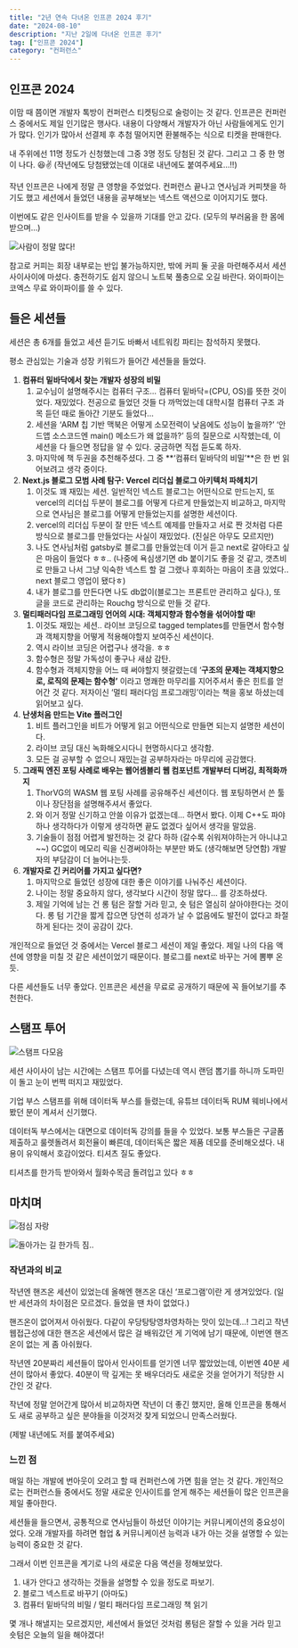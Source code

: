 ```yaml
---
title: "2년 연속 다녀온 인프콘 2024 후기"
date: "2024-08-10"
description: "지난 2일에 다녀온 인프콘 후기"
tag: ["인프콘 2024"]
category: "컨퍼런스"
---
```


## 인프콘 2024

이맘 때 쯤이면 개발자 톡방이 컨퍼런스 티켓팅으로 술렁이는 것 같다. 인프콘은 컨퍼런스 중에서도 제일 인기많은 행사다. 내용이 다양해서 개발자가 아닌 사람들에게도 인기가 많다. 인기가 많아서 선결제 후 추첨 떨어지면 환불해주는 식으로 티켓을 판매한다.

내 주위에선 11명 정도가 신청했는데 그중 3명 정도 당첨된 것 같다. 그리고 그 중 한 명이 나다. 😆✌️ (작년에도 당첨됐었는데 이대로 내년에도 붙여주세요…!!)

작년 인프콘은 나에게 정말 큰 영향을 주었었다. 컨퍼런스 끝나고 연사님과 커피챗을 하기도 했고 세션에서 들었던 내용을 공부해보는 넥스트 액션으로 이어지기도 했다.

이번에도 같은 인사이트를 받을 수 있을까 기대를 안고 갔다. (모두의 부러움을 한 몸에 받으며…)

![사람이 정말 많다!](./1.jpeg)

참고로 커피는 회장 내부로는 반입 불가능하지만, 밖에 커피 둘 곳을 마련해주셔서 세션 사이사이에 마셨다. 충전하기도 쉽지 않으니 노트북 풀충으로 오길 바란다. 와이파이는 코엑스 무료 와이파이를 쓸 수 있다.

## 들은 세션들

세션은 총 6개를 들었고 세션 듣기도 바빠서 네트워킹 파티는 참석하지 못했다.

평소 관심있는 기술과 성장 키워드가 들어간 세션들을 들었다.

1. **컴퓨터 밑바닥에서 찾는 개발자 성장의 비밀**
   1. 교수님이 설명해주시는 컴퓨터 구조… 컴퓨터 밑바닥=(CPU, OS)를 뜻한 것이었다. 재밌었다. 전공으로 들었던 것들 다 까먹었는데 대학시절 컴퓨터 구조 과목 듣던 때로 돌아간 기분도 들었다…
   2. 세션을 ‘ARM 칩 기반 맥북은 어떻게 소모전력이 낮음에도 성능이 높을까?’ ‘안드앱 소스코드엔 main() 메소드가 왜 없을까?’ 등의 질문으로 시작헸는데, 이 세션을 다 들으면 정답을 알 수 있다. 궁금하면 직접 듣도록 하자.
   3. 마지막에 책 두권을 추천해주셨다. 그 중 **‘컴퓨터 밑바닥의 비밀’**은 한 번 읽어보려고 생각 중이다.
2. **Next.js 블로그 모범 사례 탐구: Vercel 리더십 블로그 아키텍처 파헤치기**
   1. 이것도 꽤 재밌는 세션. 일반적인 넥스트 블로그는 어떤식으로 만드는지, 또 vercel의 리더십 두분이 블로그를 어떻게 다르게 만들었는지 비교하고, 마지막으로 연사님은 블로그를 어떻게 만들었는지를 설명한 세션이다.
   2. vercel의 리더십 두분이 잘 만든 넥스트 예제를 만들자고 서로 짠 것처럼 다른 방식으로 블로그를 만들었다는 사실이 재밌었다. (진실은 아무도 모르지만)
   3. 나도 연사님처럼 gatsby로 블로그를 만들었는데 이거 듣고 next로 갈아타고 싶은 마음이 들었다 ㅎㅎ.. (나중에 욕심생기면 db 붙이기도 좋을 것 같고, 갯츠비로 만들고 나서 그냥 익숙한 넥스트 할 걸 그랬나 후회하는 마음이 초큼 있었다.. next 블로그 영업이 됐다ㅎ)
   4. 내가 블로그를 만든다면 나도 db없이(블로그는 프론트만 관리하고 싶다.), 또 글을 코드로 관리하는 Rouchg 방식으로 만들 것 같다.
3. **멀티패러다임 프로그래밍 언어의 시대: 객체지향과 함수형을 섞어야할 때!**
   1. 이것도 재밌는 세션.. 라이브 코딩으로 tagged templates를 만들면서 함수형과 객체지향을 어떻게 적용해야할지 보여주신 세션이다.
   2. 역시 라이브 코딩은 어렵구나 생각을. ㅎㅎ
   3. 함수형은 정말 가독성이 좋구나 새삼 감탄.
   4. 함수형과 객체지향을 어느 때 써야할지 헷갈렸는데 ‘**구조의 문제는 객체지향으로, 로직의 문제는 함수형’** 이라고 명쾌한 마무리를 지어주셔서 좋은 힌트를 얻어간 것 같다. 저자이신 ‘멀티 패러다임 프로그래밍’이라는 책을 홍보 하셨는데 읽어보고 싶다.
4. **난생처음 만드는 Vite 플러그인**
   1. 비트 플러그인을 비트가 어떻게 읽고 어떤식으로 만들면 되는지 설명한 세션이다.
   2. 라이브 코딩 대신 녹화해오시다니 현명하시다고 생각함.
   3. 모든 걸 공부할 수 없으니 재밌는걸 공부하자라는 마무리에 공감했다.
5. **그래픽 엔진 포팅 사례로 배우는 웹어셈블리 웹 컴포넌트 개발부터 디버깅, 최적화까지**
   1. ThorVG의 WASM 웹 포팅 사례를 공유해주신 세션이다. 웹 포팅하면서 쓴 툴이나 장단점을 설명해주셔서 좋았다.
   2. 와 이거 정말 신기하고 안쓸 이유가 없겠는데… 하면서 봤다. 이제 C++도 파야하나 생각하다가 이렇게 생각하면 끝도 없겠다 싶어서 생각을 말았음.
   3. 기술들이 점점 어렵게 발전하는 것 같다 하하 (갈수록 쉬워져야하는거 아니냐고~~) GC없이 메모리 릭을 신경써야하는 부분만 봐도 (생각해보면 당연함) 개발자의 부담감이 더 늘어나는듯.
6. **개발자로 긴 커리어를 가지고 싶다면?**
   1. 마지막으로 들었던 성장에 대한 좋은 이야기를 나눠주신 세션이다.
   2. 나이는 정말 중요하지 않다, 생각보다 시간이 정말 많다… 를 강조하셨다.
   3. 제일 기억에 남는 건 롱 텀은 잘할 거라 믿고, 숏 텀은 열심히 살아야한다는 것이다. 롱 텀 기간을 짧게 잡으면 당연히 성과가 날 수 없음에도 발전이 없다고 좌절하게 된다는 것이 공감이 갔다.

개인적으로 들었던 것 중에서는 Vercel 블로그 세션이 제일 좋았다. 제일 나의 다음 액션에 영향을 미칠 것 같은 세션이었기 때문이다. 블로그를 next로 바꾸는 거에 뽐뿌 온 듯.

다른 세션들도 너무 좋았다. 인프콘은 세션을 무료로 공개하기 때문에 꼭 들어보기를 추천한다.

## 스탬프 투어

![스탬프 다모음](./2.png)

세션 사이사이 남는 시간에는 스탬프 투어를 다녔는데 역시 랜덤 뽑기를 하니까 도파민이 돌고 눈이 번쩍 떠지고 재밌었다.

기업 부스 스탬프를 위해 데이터독 부스를 들렸는데, 유튜브 데이터독 RUM 웨비나에서 봤던 분이 계셔서 신기했다.

데이터독 부스에서는 대면으로 데이터독 강의를 들을 수 있었다. 보통 부스들은 구글폼 제출하고 룰렛돌려서 회전율이 빠른데, 데이터독은 짧은 제품 데모를 준비해오셨다. 내용이 유익해서 호감이었다. 티셔츠 질도 좋았다.

티셔츠를 한가득 받아와서 월화수목금 돌려입고 있다 ㅎㅎ

## 마치며

![점심 자랑](./3.jpeg)

![돌아가는 길 한가득 짐..](./4.jpeg)

### 작년과의 비교

작년엔 핸즈온 세션이 있었는데 올해엔 핸즈온 대신 ‘프로그램’이란 게 생겨있었다. (일반 세션과의 차이점은 모르겠다. 들었을 땐 차이 없었다.)

핸즈온이 없어져서 아쉬웠다. 다같이 우당탕탕영차영차하는 맛이 있는데…! 그리고 작년 웹접근성에 대한 핸즈온 세션에서 많은 걸 배워갔던 게 기억에 남기 때문에, 이번엔 핸즈온이 없는 게 좀 아쉬웠다.

작년엔 20분짜리 세션들이 많아서 인사이트를 얻기엔 너무 짧았었는데, 이번엔 40분 세션이 많아서 좋았다. 40분이 딱 깊게는 못 배우더라도 새로운 것을 얻어가기 적당한 시간인 것 같다.

작년에 정말 얻어간게 많아서 비교하자면 작년이 더 좋긴 했지만, 올해 인프콘을 통해서도 새로 공부하고 싶은 분야들을 이것저것 찾게 되었으니 만족스러웠다.

(제발 내년에도 저를 붙여주세요)

### 느낀 점

매일 하는 개발에 번아웃이 오려고 할 때 컨퍼런스에 가면 힘을 얻는 것 같다. 개인적으로는 컨퍼런스들 중에서도 정말 새로운 인사이트를 얻게 해주는 세션들이 많은 인프콘을 제일 좋아한다.

세션들을 들으면서, 공통적으로 연사님들이 하셨던 이야기는 커뮤니케이션의 중요성이었다. 오래 개발자를 하려면 협업 & 커뮤니케이션 능력과 내가 아는 것을 설명할 수 있는 능력이 중요한 것 같다.

그래서 이번 인프콘을 계기로 나의 새로운 다음 액션을 정해보았다.

1. 내가 안다고 생각하는 것들을 설명할 수 있을 정도로 파보기.
2. 블로그 넥스트로 바꾸기 (아마도)
3. 컴퓨터 밑바닥의 비밀 / 멀티 패러다임 프로그래밍 책 읽기

몇 개나 해낼지는 모르겠지만, 세션에서 들었던 것처럼 롱텀은 잘할 수 있을 거라 믿고 숏텀은 오늘의 일을 해야겠다!
